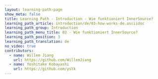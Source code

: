 ```yaml
---
layout: learning-path-page
show_meta: false
title: Learning Path - Introduction - Wie funktioniert InnerSource?
learning_path_article: introduction/de/03-how-works-de.asciidoc
learning_path_group: Introduction
learning_path_menu_title: 03 - Wie funktioniert InnerSource?
learning_path_position: 3
learning_path_translation: de
no_video: true
contributors:
  - name: Willem Jiang
    url: https://github.com/WillemJiang
  - name: Yoshitake Kobayashi
    url: https://github.com/ystk
---
```

<!--- This file autogenerated from https://github.com/InnerSourceCommons/InnerSourceLearningPath/blob/master/scripts/generate_learning_path_markdown.js -->